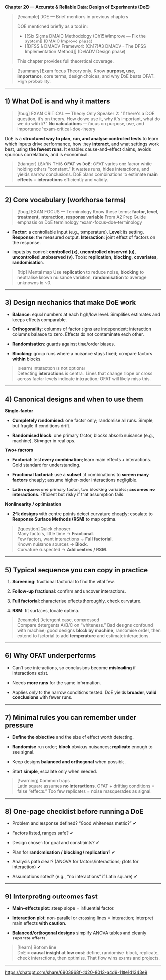 **Chapter 20 — Accurate & Reliable Data: Design of Experiments (DoE)**

> [!example] DOE — Brief mentions in previous chapters
>
> DOE mentioned briefly as a tool in:
> - [[Six Sigma DMAIC Methodology (Ch15)#Improve — Fix the system]] (DMAIC Improve phase)
> - [[DFSS & DMADV Framework (Ch17)#3  DMADV – The DFSS Implementation Method]] (DMADV Design phase)
>
> This chapter provides full theoretical coverage.

> [!summary] Exam focus
> Theory only. Know **purpose, use, importance**, core terms, design choices, and why DoE beats OFAT. High probability.

---

## 1) What DoE is and why it matters

> [!bug] EXAM CRITICAL — Theory Only
> Speaker 2: "If there's a DOE question, it's on theory. How do we use it, why it's important, what do we do with it?"
> **No calculations** — focus on purpose, use, and importance
^exam-critical-doe-theory

DoE is a **structured way to plan, run, and analyse controlled tests** to learn which inputs drive performance, how they **interact**, and what settings work best, using **the fewest runs**. It enables cause-and-effect claims, avoids spurious correlations, and is economical.

> [!danger] LEARN THIS
> **OFAT vs DoE**: OFAT varies one factor while holding others "constant." It wastes runs, hides interactions, and yields narrow conclusions. DoE plans combinations to estimate **main effects + interactions** efficiently and validly.

---

## 2) Core vocabulary (workhorse terms)

> [!bug] EXAM FOCUS — Terminology
> Know these terms: **factor, level, treatment, interaction, response variable**
> From A2 Prep Guide emphasis on DoE terminology
^exam-focus-doe-terminology

- **Factor**: a controllable input (e.g., temperature). **Level**: its setting. **Response**: the measured output. **Interaction**: joint effect of factors on the response.

- Inputs by control: **controlled (x)**, **uncontrolled observed (u)**, **uncontrolled unobserved (v)**. Tools: **replication**, **blocking**, **covariates**, **randomisation**.


> [!tip] Mental map
> Use **replication** to reduce noise, **blocking** to neutralise known nuisance variation, **randomisation** to average unknowns to ~0.

---

## 3) Design mechanics that make DoE work

- **Balance**: equal numbers at each high/low level. Simplifies estimates and keeps effects comparable.
    
- **Orthogonality**: columns of factor signs are independent; interaction columns balance to zero. Effects do not contaminate each other.
    
- **Randomisation**: guards against time/order biases.
    
- **Blocking**: group runs where a nuisance stays fixed; compare factors **within** blocks.
    

> [!learn] Interaction is not optional  
> Detecting **interactions** is central. Lines that change slope or cross across factor levels indicate interaction; OFAT will likely miss this.

---

## 4) Canonical designs and when to use them

**Single-factor**

- **Completely randomised**: one factor only; randomise all runs. Simple, but fragile if conditions drift.
    
- **Randomised block**: one primary factor, blocks absorb nuisance (e.g., machine). Stronger in real ops.
    

**Two+ factors**

- **Factorial**: test **every combination**; learn main effects + interactions. Gold standard for understanding.
    
- **Fractional factorial**: use a **subset** of combinations to **screen many factors** cheaply; assume higher-order interactions negligible.
    
- **Latin square**: one primary factor, two blocking variables; **assumes no interactions**. Efficient but risky if that assumption fails.
    

**Nonlinearity / optimisation**

- **2^k designs** with centre points detect curvature cheaply; escalate to **Response Surface Methods (RSM)** to map optima.
    

> [!question] Quick chooser  
> Many factors, little time → **Fractional**.  
> Few factors, want interactions → **Full factorial**.  
> Known nuisance sources → **Block**.  
> Curvature suspected → **Add centres / RSM**.

---

## 5) Typical sequence you can copy in practice

1. **Screening**: fractional factorial to find the vital few.
    
2. **Follow-up fractional**: confirm and uncover interactions.
    
3. **Full factorial**: characterise effects thoroughly, check curvature.
    
4. **RSM**: fit surfaces, locate optima.
    

> [!example] Detergent case, compressed  
> Compare detergents A/B/C on “whiteness.” Bad designs confound with machine; good designs **block by machine**, randomise order, then extend to factorial to add **temperature** and estimate interactions.

---

## 6) Why OFAT underperforms

- Can’t see interactions, so conclusions become **misleading** if interactions exist.
    
- Needs **more runs** for the same information.
    
- Applies only to the narrow conditions tested. DoE yields **broader, valid conclusions** with fewer runs.
    

---

## 7) Minimal rules you can remember under pressure

- **Define the objective** and the size of effect worth detecting.
    
- **Randomise** run order; **block** obvious nuisances; **replicate** enough to see signal.
    
- Keep designs **balanced and orthogonal** when possible.
    
- Start **simple**, escalate only when needed.
    

> [!warning] Common traps  
> Latin square assumes **no interactions**. OFAT + drifting conditions = false “effects.” Too few replicates = noise masquerades as signal.

---

## 8) One-page checklist before running a DoE

- Problem and response defined? “Good whiteness metric?” ✔︎
    
- Factors listed, ranges safe? ✔︎
    
- Design chosen for goal and constraints? ✔︎
    
- Plan for **randomisation / blocking / replication**? ✔︎
    
- Analysis path clear? (ANOVA for factors/interactions; plots for interaction) ✔︎
    
- Assumptions noted? (e.g., “no interactions” if Latin square) ✔︎
    

---

## 9) Interpreting outcomes fast

- **Main-effects plot**: steep slope = influential factor.
    
- **Interaction plot**: non-parallel or crossing lines = interaction; interpret main effects **with caution**.
    
- **Balanced/orthogonal designs** simplify ANOVA tables and cleanly separate effects.
    

> [!learn] Bottom line  
> DoE = **causal insight at low cost**: define, randomise, block, replicate, check interactions, then optimise. That flow wins exams and projects.

---

https://chatgpt.com/share/6903968f-dd20-8013-a4d9-118e1d1343e9